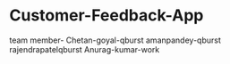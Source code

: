 # Customer-Feedback-App

team member-
Chetan-goyal-qburst
amanpandey-qburst
rajendrapatelqburst
Anurag-kumar-work
